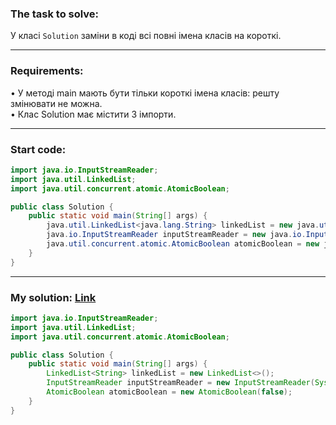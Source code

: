 ### **The task to solve:**  

У класі `Solution` заміни в коді всі повні імена класів на короткі.

---

### **Requirements:**  

• У методі main мають бути тільки короткі імена класів: решту змінювати не можна.  
• Клас Solution має містити 3 імпорти.

---

### **Start code:**  

```java
import java.io.InputStreamReader;
import java.util.LinkedList;
import java.util.concurrent.atomic.AtomicBoolean;

public class Solution {
    public static void main(String[] args) {
        java.util.LinkedList<java.lang.String> linkedList = new java.util.LinkedList<>();
        java.io.InputStreamReader inputStreamReader = new java.io.InputStreamReader(java.lang.System.in);
        java.util.concurrent.atomic.AtomicBoolean atomicBoolean = new java.util.concurrent.atomic.AtomicBoolean(false);
    }
}
```

---

### **My solution: [Link](./src/Solution.java)**  

```java
import java.io.InputStreamReader;
import java.util.LinkedList;
import java.util.concurrent.atomic.AtomicBoolean;

public class Solution {
    public static void main(String[] args) {
        LinkedList<String> linkedList = new LinkedList<>();
        InputStreamReader inputStreamReader = new InputStreamReader(System.in);
        AtomicBoolean atomicBoolean = new AtomicBoolean(false);
    }
}
```
